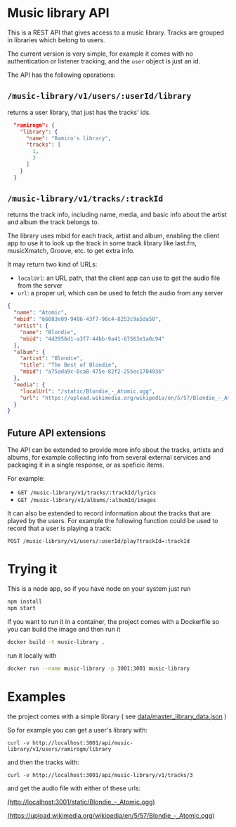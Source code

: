 # Music library API

This is a REST API that gives access to a music library. Tracks are grouped in libraries which belong to users.

The current version is very simple, for example it comes with no authentication or listener tracking, and the `user` object is just an id.

The API has the following operations:


## `/music-library/v1/users/:userId/library`

returns a user library, that just has the tracks' ids.

```json
  "ramirogm": {
    "library": {
      "name": "Ramiro's library",
      "tracks": [
        1,
        3
      ]    
    }
  }
```

## `/music-library/v1/tracks/:trackId`

returns the track info, including name, media, and basic info about the artist and album the track belongs to.

The library uses mbid for each track, artist and album, enabling the client app to use it to look up the track in some track library like last.fm, musicXmatch, Groove, etc. to get extra info.

It may return two kind of URLs:

* `localUrl`: an URL path, that the client app can use to get the audio file from the server
* `url`: a proper url, which can be used to fetch the audio from any server

```json
{
  "name": "Atomic",
  "mbid": "66083e09-9486-43f7-98c4-8253c9a5da58",
  "artist": {
    "name": "Blondie",
    "mbid": "4d2956d1-a3f7-44bb-9a41-67563e1a0c94"
  },
  "album": {
    "artist": "Blondie",
    "title": "The Best of Blondie",
    "mbid": "a75ada9c-0ca8-475e-82f2-255ec1704936"
  },
  "media": {
    "localUrl": "/static/Blondie_-_Atomic.ogg",
    "url": "https://upload.wikimedia.org/wikipedia/en/5/57/Blondie_-_Atomic.ogg"
  }
}
```   

## Future API extensions

The API can be extended to provide more info about the tracks, artists and albums, for example collecting info from several external services and packaging it in a single response, or as speficic items.

For example:

* `GET /music-library/v1/tracks/:trackId/lyrics`
* `GET /music-library/v1/albums/:albumId/images`

It can also be extended to record information about the tracks that are played by the users. For example the following function could be used to record that a user is playing a track:

`POST /music-library/v1/users/:userId/play?trackId=:trackId`





# Trying it

This is a node app, so if you have node on your system just run

```bash
npm install
npm start
```

If you want to run it in a container, the project comes with a Dockerfile so you can build the image and then run it

```bash
docker build -t music-library .
```

run it locally with

```bash
docker run --name music-library -p 3001:3001 music-library
```

# Examples

the project comes with a simple library ( see [data/master_library_data.json](data/master_library_data.json) )

So for example you can get a user's library with:

`curl -v http://localhost:3001/api/music-library/v1/users/ramirogm/library`

and then the tracks with:

`curl -v http://localhost:3001/api/music-library/v1/tracks/3`

and get the audio file with either of these urls:

[(http://localhost:3001/static/Blondie_-_Atomic.ogg)](http://localhost:3001/static/Blondie_-_Atomic.ogg)

[(https://upload.wikimedia.org/wikipedia/en/5/57/Blondie_-_Atomic.ogg)](https://upload.wikimedia.org/wikipedia/en/5/57/Blondie_-_Atomic.ogg)



